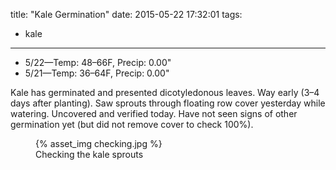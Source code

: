 title: "Kale Germination"
date: 2015-05-22 17:32:01
tags:
  - kale
---

- 5/22&mdash;Temp: 48&ndash;66F, Precip: 0.00"
- 5/21&mdash;Temp: 36&ndash;64F, Precip: 0.00"

Kale has germinated and presented dicotyledonous leaves. Way early (3&ndash;4
days after planting). Saw sprouts through floating row cover yesterday while
watering. Uncovered and verified today. Have not seen signs of other germination
yet (but did not remove cover to check 100%).

<figure>
  {% asset_img checking.jpg %}
  <figcaption>Checking the kale sprouts</figcaption>
</figure>
